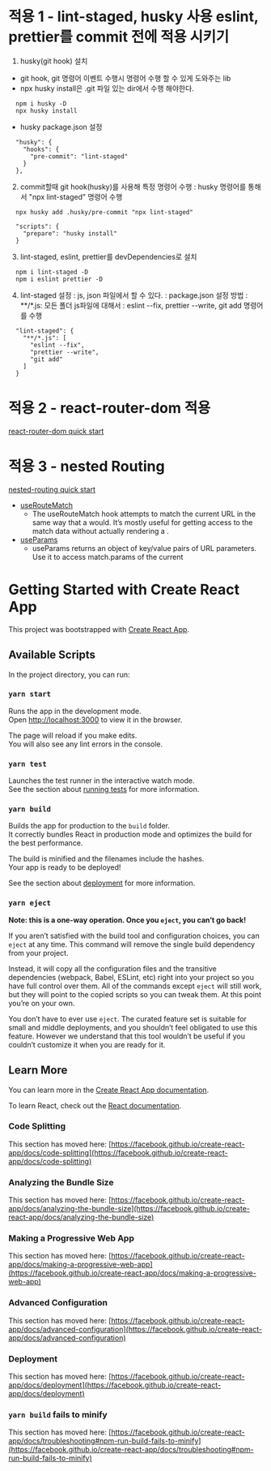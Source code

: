
# 적용 1 - lint-staged, husky 사용 eslint, prettier를 commit 전에 적용 시키기

1. husky(git hook) 설치

* git hook, git 명령어 이벤트 수행시 명령어 수행 할 수 있게 도와주는 lib
* npx husky install은 .git 파일 있는 dir에서 수행 해야한다.

```
  npm i husky -D
  npx husky install
```

* husky package.json 설정

```
  "husky": {
    "hooks": {
      "pre-commit": "lint-staged"
    }
  },
```

2. commit할때 git hook(husky)를 사용해 특정 명령어 수행
: husky 명령어를 통해서 "npx lint-staged" 명령어 수행

```
  npx husky add .husky/pre-commit "npx lint-staged"
```

```
  "scripts": {
    "prepare": "husky install"
  }
```

3. lint-staged, eslint, prettier를 devDependencies로 설치

```
  npm i lint-staged -D
  npm i eslint prettier -D
```

4. lint-staged 설정
: js, json 파일에서 할 수 있다.
: package.json 설정 방법
: **/*.js: 모든 폴더 js파일에 대해서
  : eslint --fix, prettier --write, git add  명령어를 수행

```
  "lint-staged": {
    "**/*.js": [
      "eslint --fix",
      "prettier --write",
      "git add"
    ]
  }
```

# 적용 2 - react-router-dom 적용

[react-router-dom quick start](https://reactrouter.com/web/guides/quick-start)

# 적용 3 - nested Routing

[nested-routing quick start](https://reactrouter.com/web/guides/quick-start/2nd-example-nested-routing)

* [useRouteMatch](https://reactrouter.com/web/api/Hooks/useroutematch)
  * The useRouteMatch hook attempts to match the current URL in the same way that a <Route> would. It’s mostly useful for getting access to the match data without actually rendering a <Route>.
* [useParams](https://reactrouter.com/web/api/Hooks/useparams)
  * useParams returns an object of key/value pairs of URL parameters. Use it to access match.params of the current <Route>

# Getting Started with Create React App

This project was bootstrapped with [Create React App](https://github.com/facebook/create-react-app).

## Available Scripts

In the project directory, you can run:

### `yarn start`

Runs the app in the development mode.\
Open [http://localhost:3000](http://localhost:3000) to view it in the browser.

The page will reload if you make edits.\
You will also see any lint errors in the console.

### `yarn test`

Launches the test runner in the interactive watch mode.\
See the section about [running tests](https://facebook.github.io/create-react-app/docs/running-tests) for more information.

### `yarn build`

Builds the app for production to the `build` folder.\
It correctly bundles React in production mode and optimizes the build for the best performance.

The build is minified and the filenames include the hashes.\
Your app is ready to be deployed!

See the section about [deployment](https://facebook.github.io/create-react-app/docs/deployment) for more information.

### `yarn eject`

**Note: this is a one-way operation. Once you `eject`, you can’t go back!**

If you aren’t satisfied with the build tool and configuration choices, you can `eject` at any time. This command will remove the single build dependency from your project.

Instead, it will copy all the configuration files and the transitive dependencies (webpack, Babel, ESLint, etc) right into your project so you have full control over them. All of the commands except `eject` will still work, but they will point to the copied scripts so you can tweak them. At this point you’re on your own.

You don’t have to ever use `eject`. The curated feature set is suitable for small and middle deployments, and you shouldn’t feel obligated to use this feature. However we understand that this tool wouldn’t be useful if you couldn’t customize it when you are ready for it.

## Learn More

You can learn more in the [Create React App documentation](https://facebook.github.io/create-react-app/docs/getting-started).

To learn React, check out the [React documentation](https://reactjs.org/).

### Code Splitting

This section has moved here: [https://facebook.github.io/create-react-app/docs/code-splitting](https://facebook.github.io/create-react-app/docs/code-splitting)

### Analyzing the Bundle Size

This section has moved here: [https://facebook.github.io/create-react-app/docs/analyzing-the-bundle-size](https://facebook.github.io/create-react-app/docs/analyzing-the-bundle-size)

### Making a Progressive Web App

This section has moved here: [https://facebook.github.io/create-react-app/docs/making-a-progressive-web-app](https://facebook.github.io/create-react-app/docs/making-a-progressive-web-app)

### Advanced Configuration

This section has moved here: [https://facebook.github.io/create-react-app/docs/advanced-configuration](https://facebook.github.io/create-react-app/docs/advanced-configuration)

### Deployment

This section has moved here: [https://facebook.github.io/create-react-app/docs/deployment](https://facebook.github.io/create-react-app/docs/deployment)

### `yarn build` fails to minify

This section has moved here: [https://facebook.github.io/create-react-app/docs/troubleshooting#npm-run-build-fails-to-minify](https://facebook.github.io/create-react-app/docs/troubleshooting#npm-run-build-fails-to-minify)
